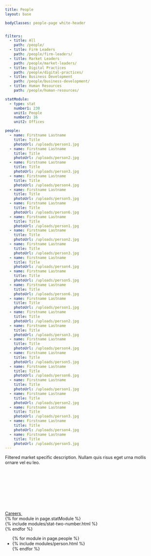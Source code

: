 ```yaml
---
title: People
layout: base

bodyClasses: people-page white-header


filters:
  - title: All
    path: /people/
  - title: Firm Leaders
    path: /people/firm-leaders/
  - title: Market Leaders
    path: /people/market-leaders/
  - title: Digital Practices
    path: /people/digital-practices/
  - title: Business Development
    path: /people/business-development/
  - title: Human Resources
    path: /people/human-resources/

statModule:
  - type: stat
    number1: 230
    unit1: People
    number2: 16
    unit2: Offices

people:
  - name: Firstname Lastname
    title: Title
    photoUrl: /uploads/person1.jpg
  - name: Firstname Lastname
    title: Title
    photoUrl: /uploads/person2.jpg
  - name: Firstname Lastname
    title: Title
    photoUrl: /uploads/person3.jpg
  - name: Firstname Lastname
    title: Title
    photoUrl: /uploads/person4.jpg
  - name: Firstname Lastname
    title: Title
    photoUrl: /uploads/person5.jpg
  - name: Firstname Lastname
    title: Title
    photoUrl: /uploads/person6.jpg
  - name: Firstname Lastname
    title: Title
    photoUrl: /uploads/person1.jpg
  - name: Firstname Lastname
    title: Title
    photoUrl: /uploads/person2.jpg
  - name: Firstname Lastname
    title: Title
    photoUrl: /uploads/person3.jpg
  - name: Firstname Lastname
    title: Title
    photoUrl: /uploads/person4.jpg
  - name: Firstname Lastname
    title: Title
    photoUrl: /uploads/person5.jpg
  - name: Firstname Lastname
    title: Title
    photoUrl: /uploads/person6.jpg
  - name: Firstname Lastname
    title: Title
    photoUrl: /uploads/person1.jpg
  - name: Firstname Lastname
    title: Title
    photoUrl: /uploads/person2.jpg
  - name: Firstname Lastname
    title: Title
    photoUrl: /uploads/person3.jpg
  - name: Firstname Lastname
    title: Title
    photoUrl: /uploads/person4.jpg
  - name: Firstname Lastname
    title: Title
    photoUrl: /uploads/person5.jpg
  - name: Firstname Lastname
    title: Title
    photoUrl: /uploads/person6.jpg
  - name: Firstname Lastname
    title: Title
    photoUrl: /uploads/person1.jpg
  - name: Firstname Lastname
    title: Title
    photoUrl: /uploads/person2.jpg
  - name: Firstname Lastname
    title: Title
    photoUrl: /uploads/person3.jpg
  - name: Firstname Lastname
    title: Title
    photoUrl: /uploads/person4.jpg
  - name: Firstname Lastname
    title: Title
    photoUrl: /uploads/person5.jpg
---
```


<div class="row">
  <div class="row-block">
    <div class="module text-module background-white text-black">
      <p class="font-h1">Filtered market specific description. Nullam quis risus eget urna mollis ornare vel eu leo.</p>
      <div class="buttons">
        <a class="button" href="/careers/">
          <span class="border"></span><span class="extra-corners"></span>
          Careers
          <svg class="icon icon-right-arrow"><use xlink:href="#icon-right-arrow" /></svg>
        </a>
      </div>
    </div>
  </div>
  {% for module in page.statModule %}
    <div class="row-block">
      {% include modules/stat-two-number.html %}
    </div>
  {% endfor %}
</div>
<ul class="row people-row semantic-only-list">
  {% for module in page.people %}
    <li class="row-block">
      {% include modules/person.html %}
    </li>
  {% endfor %}
</ul>